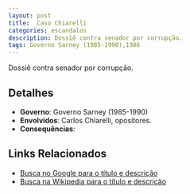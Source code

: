 ```yaml
---
layout: post
title:  Caso Chiarelli
categories: escandalos
description: Dossiê contra senador por corrupção.
tags: Governo Sarney (1985-1990),1986
---
```


Dossiê contra senador por corrupção.

## Detalhes
- **Governo**: Governo Sarney (1985-1990)
- **Envolvidos**: Carlos Chiarelli, opositores.
- **Consequências**: 

## Links Relacionados
- [Busca no Google para o título e descrição](https://www.google.com/search?q=Caso%20Chiarelli%20Dossi%C3%AA%20contra%20senador%20por%20corrup%C3%A7%C3%A3o.%20Governo%20Sarney%20%281985-1990%29)
- [Busca na Wikipedia para o título e descrição](https://en.wikipedia.org/w/index.php?search=Caso%20Chiarelli%20Dossi%C3%AA%20contra%20senador%20por%20corrup%C3%A7%C3%A3o.%20Governo%20Sarney%20%281985-1990%29)
